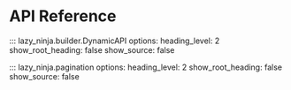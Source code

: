 # API Reference

::: lazy_ninja.builder.DynamicAPI
    options:
      heading_level: 2
      show_root_heading: false
      show_source: false

::: lazy_ninja.pagination
    options:
      heading_level: 2
      show_root_heading: false
      show_source: false